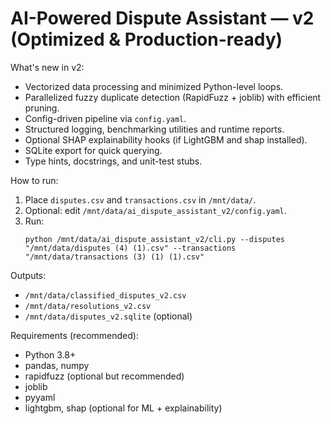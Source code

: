 # AI-Powered Dispute Assistant — v2 (Optimized & Production-ready)

What's new in v2:
- Vectorized data processing and minimized Python-level loops.
- Parallelized fuzzy duplicate detection (RapidFuzz + joblib) with efficient pruning.
- Config-driven pipeline via `config.yaml`.
- Structured logging, benchmarking utilities and runtime reports.
- Optional SHAP explainability hooks (if LightGBM and shap installed).
- SQLite export for quick querying.
- Type hints, docstrings, and unit-test stubs.

How to run:
1. Place `disputes.csv` and `transactions.csv` in `/mnt/data/`.
2. Optional: edit `/mnt/data/ai_dispute_assistant_v2/config.yaml`.
3. Run:
   ```
   python /mnt/data/ai_dispute_assistant_v2/cli.py --disputes "/mnt/data/disputes (4) (1).csv" --transactions "/mnt/data/transactions (3) (1) (1).csv"
   ```
Outputs:
- `/mnt/data/classified_disputes_v2.csv`
- `/mnt/data/resolutions_v2.csv`
- `/mnt/data/disputes_v2.sqlite` (optional)

Requirements (recommended):
- Python 3.8+
- pandas, numpy
- rapidfuzz (optional but recommended)
- joblib
- pyyaml
- lightgbm, shap (optional for ML + explainability)

